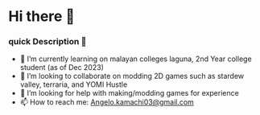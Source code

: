 # Hi there 👋

<!--
**Luxen03/Luxen03** is a ✨ _special_ ✨ repository because its `README.md` (this file) appears on your GitHub profile.

Here are some ideas to get you started:
-->
### quick Description :book:
- :school: I’m currently learning on malayan colleges laguna, 2nd Year college student (as of Dec 2023)
- 👯 I’m looking to collaborate on modding 2D games such as stardew valley, terraria, and YOMI Hustle
- 🤔 I’m looking for help with making/modding games for experience
- 📫 How to reach me: Angelo.kamachi03@gmail.com

### 